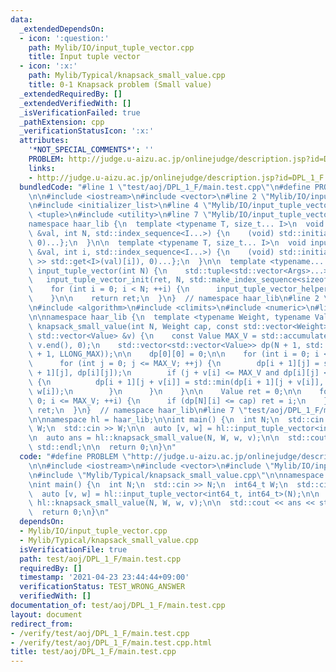 ```yaml
---
data:
  _extendedDependsOn:
  - icon: ':question:'
    path: Mylib/IO/input_tuple_vector.cpp
    title: Input tuple vector
  - icon: ':x:'
    path: Mylib/Typical/knapsack_small_value.cpp
    title: 0-1 Knapsack problem (Small value)
  _extendedRequiredBy: []
  _extendedVerifiedWith: []
  _isVerificationFailed: true
  _pathExtension: cpp
  _verificationStatusIcon: ':x:'
  attributes:
    '*NOT_SPECIAL_COMMENTS*': ''
    PROBLEM: http://judge.u-aizu.ac.jp/onlinejudge/description.jsp?id=DPL_1_F
    links:
    - http://judge.u-aizu.ac.jp/onlinejudge/description.jsp?id=DPL_1_F
  bundledCode: "#line 1 \"test/aoj/DPL_1_F/main.test.cpp\"\n#define PROBLEM \"http://judge.u-aizu.ac.jp/onlinejudge/description.jsp?id=DPL_1_F\"\
    \n\n#include <iostream>\n#include <vector>\n#line 2 \"Mylib/IO/input_tuple_vector.cpp\"\
    \n#include <initializer_list>\n#line 4 \"Mylib/IO/input_tuple_vector.cpp\"\n#include\
    \ <tuple>\n#include <utility>\n#line 7 \"Mylib/IO/input_tuple_vector.cpp\"\n\n\
    namespace haar_lib {\n  template <typename T, size_t... I>\n  void input_tuple_vector_init(T\
    \ &val, int N, std::index_sequence<I...>) {\n    (void) std::initializer_list<int>{(void(std::get<I>(val).resize(N)),\
    \ 0)...};\n  }\n\n  template <typename T, size_t... I>\n  void input_tuple_vector_helper(T\
    \ &val, int i, std::index_sequence<I...>) {\n    (void) std::initializer_list<int>{(void(std::cin\
    \ >> std::get<I>(val)[i]), 0)...};\n  }\n\n  template <typename... Args>\n  auto\
    \ input_tuple_vector(int N) {\n    std::tuple<std::vector<Args>...> ret;\n\n \
    \   input_tuple_vector_init(ret, N, std::make_index_sequence<sizeof...(Args)>());\n\
    \    for (int i = 0; i < N; ++i) {\n      input_tuple_vector_helper(ret, i, std::make_index_sequence<sizeof...(Args)>());\n\
    \    }\n\n    return ret;\n  }\n}  // namespace haar_lib\n#line 2 \"Mylib/Typical/knapsack_small_value.cpp\"\
    \n#include <algorithm>\n#include <climits>\n#include <numeric>\n#line 6 \"Mylib/Typical/knapsack_small_value.cpp\"\
    \n\nnamespace haar_lib {\n  template <typename Weight, typename Value>\n  Value\
    \ knapsack_small_value(int N, Weight cap, const std::vector<Weight> &w, const\
    \ std::vector<Value> &v) {\n    const Value MAX_V = std::accumulate(v.begin(),\
    \ v.end(), 0);\n    std::vector<std::vector<Value>> dp(N + 1, std::vector<Value>(MAX_V\
    \ + 1, LLONG_MAX));\n\n    dp[0][0] = 0;\n\n    for (int i = 0; i < N; ++i) {\n\
    \      for (int j = 0; j <= MAX_V; ++j) {\n        dp[i + 1][j] = std::min(dp[i\
    \ + 1][j], dp[i][j]);\n        if (j + v[i] <= MAX_V and dp[i][j] < LLONG_MAX)\
    \ {\n          dp[i + 1][j + v[i]] = std::min(dp[i + 1][j + v[i]], dp[i][j] +\
    \ w[i]);\n        }\n      }\n    }\n\n    Value ret = 0;\n\n    for (int i =\
    \ 0; i <= MAX_V; ++i) {\n      if (dp[N][i] <= cap) ret = i;\n    }\n\n    return\
    \ ret;\n  }\n}  // namespace haar_lib\n#line 7 \"test/aoj/DPL_1_F/main.test.cpp\"\
    \n\nnamespace hl = haar_lib;\n\nint main() {\n  int N;\n  std::cin >> N;\n  int64_t\
    \ W;\n  std::cin >> W;\n\n  auto [v, w] = hl::input_tuple_vector<int64_t, int64_t>(N);\n\
    \n  auto ans = hl::knapsack_small_value(N, W, w, v);\n\n  std::cout << ans <<\
    \ std::endl;\n\n  return 0;\n}\n"
  code: "#define PROBLEM \"http://judge.u-aizu.ac.jp/onlinejudge/description.jsp?id=DPL_1_F\"\
    \n\n#include <iostream>\n#include <vector>\n#include \"Mylib/IO/input_tuple_vector.cpp\"\
    \n#include \"Mylib/Typical/knapsack_small_value.cpp\"\n\nnamespace hl = haar_lib;\n\
    \nint main() {\n  int N;\n  std::cin >> N;\n  int64_t W;\n  std::cin >> W;\n\n\
    \  auto [v, w] = hl::input_tuple_vector<int64_t, int64_t>(N);\n\n  auto ans =\
    \ hl::knapsack_small_value(N, W, w, v);\n\n  std::cout << ans << std::endl;\n\n\
    \  return 0;\n}\n"
  dependsOn:
  - Mylib/IO/input_tuple_vector.cpp
  - Mylib/Typical/knapsack_small_value.cpp
  isVerificationFile: true
  path: test/aoj/DPL_1_F/main.test.cpp
  requiredBy: []
  timestamp: '2021-04-23 23:44:44+09:00'
  verificationStatus: TEST_WRONG_ANSWER
  verifiedWith: []
documentation_of: test/aoj/DPL_1_F/main.test.cpp
layout: document
redirect_from:
- /verify/test/aoj/DPL_1_F/main.test.cpp
- /verify/test/aoj/DPL_1_F/main.test.cpp.html
title: test/aoj/DPL_1_F/main.test.cpp
---
```

